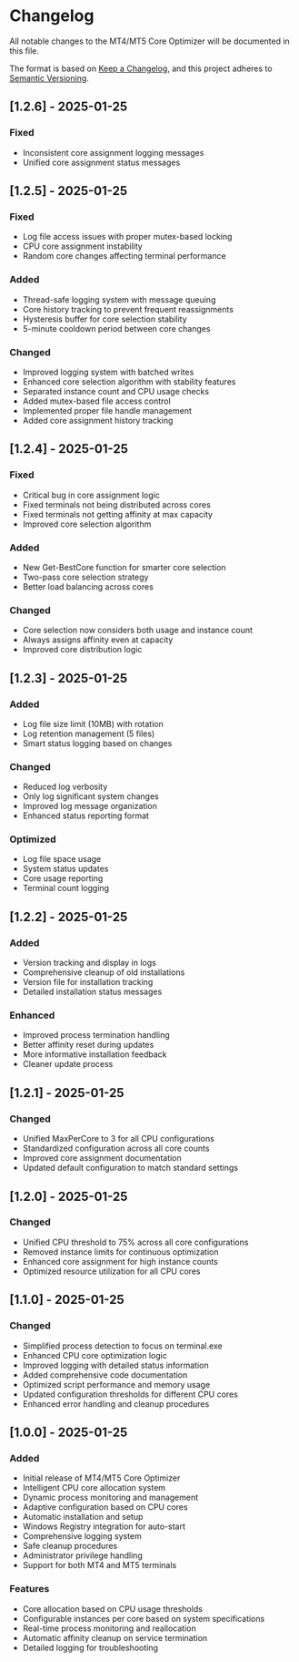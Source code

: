 # Changelog

All notable changes to the MT4/MT5 Core Optimizer will be documented in this file.

The format is based on [Keep a Changelog](https://keepachangelog.com/en/1.0.0/),
and this project adheres to [Semantic Versioning](https://semver.org/spec/v2.0.0.html).

## [1.2.6] - 2025-01-25

### Fixed
- Inconsistent core assignment logging messages
- Unified core assignment status messages

## [1.2.5] - 2025-01-25

### Fixed
- Log file access issues with proper mutex-based locking
- CPU core assignment instability
- Random core changes affecting terminal performance

### Added
- Thread-safe logging system with message queuing
- Core history tracking to prevent frequent reassignments
- Hysteresis buffer for core selection stability
- 5-minute cooldown period between core changes

### Changed
- Improved logging system with batched writes
- Enhanced core selection algorithm with stability features
- Separated instance count and CPU usage checks
- Added mutex-based file access control
- Implemented proper file handle management
- Added core assignment history tracking

## [1.2.4] - 2025-01-25

### Fixed
- Critical bug in core assignment logic
- Fixed terminals not being distributed across cores
- Fixed terminals not getting affinity at max capacity
- Improved core selection algorithm

### Added
- New Get-BestCore function for smarter core selection
- Two-pass core selection strategy
- Better load balancing across cores

### Changed
- Core selection now considers both usage and instance count
- Always assigns affinity even at capacity
- Improved core distribution logic

## [1.2.3] - 2025-01-25

### Added
- Log file size limit (10MB) with rotation
- Log retention management (5 files)
- Smart status logging based on changes

### Changed
- Reduced log verbosity
- Only log significant system changes
- Improved log message organization
- Enhanced status reporting format

### Optimized
- Log file space usage
- System status updates
- Core usage reporting
- Terminal count logging

## [1.2.2] - 2025-01-25

### Added
- Version tracking and display in logs
- Comprehensive cleanup of old installations
- Version file for installation tracking
- Detailed installation status messages

### Enhanced
- Improved process termination handling
- Better affinity reset during updates
- More informative installation feedback
- Cleaner update process

## [1.2.1] - 2025-01-25

### Changed
- Unified MaxPerCore to 3 for all CPU configurations
- Standardized configuration across all core counts
- Improved core assignment documentation
- Updated default configuration to match standard settings

## [1.2.0] - 2025-01-25

### Changed
- Unified CPU threshold to 75% across all core configurations
- Removed instance limits for continuous optimization
- Enhanced core assignment for high instance counts
- Optimized resource utilization for all CPU cores

## [1.1.0] - 2025-01-25

### Changed
- Simplified process detection to focus on terminal.exe
- Enhanced CPU core optimization logic
- Improved logging with detailed status information
- Added comprehensive code documentation
- Optimized script performance and memory usage
- Updated configuration thresholds for different CPU cores
- Enhanced error handling and cleanup procedures

## [1.0.0] - 2025-01-25

### Added
- Initial release of MT4/MT5 Core Optimizer
- Intelligent CPU core allocation system
- Dynamic process monitoring and management
- Adaptive configuration based on CPU cores
- Automatic installation and setup
- Windows Registry integration for auto-start
- Comprehensive logging system
- Safe cleanup procedures
- Administrator privilege handling
- Support for both MT4 and MT5 terminals

### Features
- Core allocation based on CPU usage thresholds
- Configurable instances per core based on system specifications
- Real-time process monitoring and reallocation
- Automatic affinity cleanup on service termination
- Detailed logging for troubleshooting
